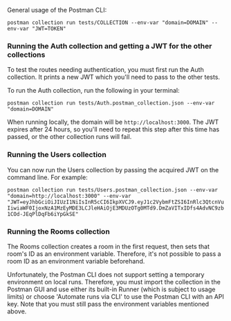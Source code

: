 General usage of the Postman CLI:

`postman collection run tests/COLLECTION --env-var "domain=DOMAIN" --env-var "JWT=TOKEN"`

### Running the Auth collection and getting a JWT for the other collections

To test the routes needing authentication, you must first run the Auth collection. It prints a new JWT which you'll need to pass to the other tests.

To run the Auth collection, run the following in your terminal:

`postman collection run tests/Auth.postman_collection.json --env-var "domain=DOMAIN"`

When running locally, the domain will be `http://localhost:3000`.
The JWT expires after 24 hours, so you'll need to repeat this step after this time has passed, or the other collection runs will fail.

### Running the Users collection

You can now run the Users collection by passing the acquired JWT on the command line. For example:

`postman collection run tests/Users.postman_collection.json --env-var "domain=http://localhost:3000" --env-var "JWT=eyJhbGciOiJIUzI1NiIsInR5cCI6IkpXVCJ9.eyJ1c2VybmFtZSI6InRlc3QtcnVuIiwiaWF0IjoxNzA1MzEyMDE3LCJleHAiOjE3MDUzOTg0MTd9.DmZaVITxIDfs4AdvNC9zb1COd-JEqPlDqFb6iYpGkSE"`

### Running the Rooms collection

The Rooms collection creates a room in the first request, then sets that room's ID as an environment variable. Therefore, it's not possible to pass a room ID as an environment variable beforehand.

Unfortunately, the Postman CLI does not support setting a temporary environment on local runs. Therefore, you must import the collection in the Postman GUI and use either its built-in Runner (which is subject to usage limits) or choose 'Automate runs via CLI' to use the Postman CLI with an API key. Note that you must still pass the environment variables mentioned above.
